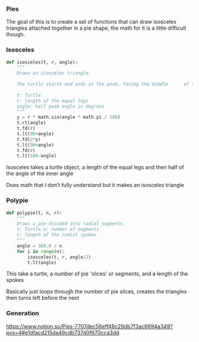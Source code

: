 ### **Pies**

The goal of this is to create a set of functions that can draw isosceles triangles attached together in a pie shape, the math for it is a little difficult though.

### Isosceles
```python
def isosceles(t, r, angle): 
	"""
	Draws an icosceles triangle. 
	
	The turtle starts and ends at the peak, facing the middle      of the base. 
	
	t: Turtle 
	r: length of the equal legs 
	angle: half peak angle in degrees 
	""" 
	y = r * math.sin(angle * math.pi / 180) 
	t.rt(angle)
	t.fd(r) 
	t.lt(90+angle) 
	t.fd(2*y) 
	t.lt(90+angle) 
	t.fd(r) 
	t.lt(180-angle)
```
Isosceles takes a turtle object, a length of the equal legs and then half of the angle of the inner angle

Does math that I don’t fully understand but it makes an isosceles triangle

### Polypie
```python
def polypie(t, n, r): 
	"""
	Draws a pie divided into radial segments. 
	t: Turtle n: number of segments 
	r: length of the radial spokes 
	""" 
	angle = 360.0 / n 
	for i in range(n): 
		isosceles(t, r, angle/2) 
		t.lt(angle)
```
This take a turtle, a number of pie 'slices' or segments, and a length of the spokes

Basically just loops through the number of pie slices, creates the triangles then turns left before the next

### Generation
https://www.notion.so/Pies-7707dec56eff48c29db7f3ac6694a349?pvs=4#e1dfacd215da49cdb737d0f670cca3dd
